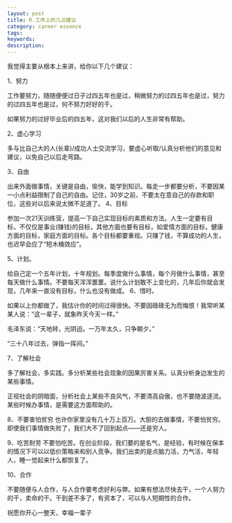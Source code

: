 ```yaml
---
layout: post
title: R.工作上的几点建议
category: career essence
tags: 
keywords: 
description: 
---
```



我觉得主要从根本上来讲，给你以下几个建议：

1、努力

工作要努力，随随便便过日子过四五年也是过，稍微努力的过四五年也是过，努力的过四五年也是过，何不努力好好的干。

如果努力的过好毕业后的四五年，这对我们以后的人生非常有帮助。

2、虚心学习

多与比自己大的人(长辈)/成功人士交流学习，要虚心听取/认真分析他们的意见和建议，以免自己以后走弯路。

3、自由

出来外面做事情，关键是自由，愉快，能学到知识。每走一步都要分析，不要因某一小点利益限制了自己的自由。记住，30岁之前，不要太在意自己的存款和职位，这些对以后来说太微不足道了。
4、目标

参加一次21天训练营，提高一下自己实现目标的素质和方法。人生一定要有目标，不仅仅是事业(赚钱)的目标，其他方面也要有目标，如爱情方面的目标，健康方面的目标，家庭方面的目标。各个目标都要重视。只赚了钱，不算成功的人生，也迟早会应了“短木桶效应”。

5、计划。

给自己定一个五年计划，十年规划。每季度做什么事情，每个月做什么事情，甚至每天做什么事情。不要每天浑浑噩噩。说什么计划敢不上变化的，几年后你就会发现，几年来一直没有目标，什么也没有做成。
6、惜时。

如果以上你都做了，我估计你的时间过得很快。不要因碌碌无为而悔恨！我常听某某人说：“这一辈子，就象昨天今天一样。”

毛泽东说：“天地转，光阴迫。一万年太久，只争朝夕。”

“三十八年过去，弹指一挥间。”

7、了解社会

多了解社会，多实践。多分析某些社会现象的因果厉害关系。认真分析身边发生的某些事情。

正视社会的阴暗面，分析社会上某些不良风气，不要清高自傲，也不要随波逐流。某些时候办事情，是需要这方面帮助的。

8、不要害怕贫穷
也许你家里没有几十万上百万。大胆的去做事情，不要怕贫穷。即使我们事情做失败了，我们大不了回到起点——还是穷人。

9、吃苦耐劳
不要怕吃苦。在创业阶段，我们要的是名气，是经验，有时候在保本的情况下可以以低价策略来和别人竞争。我们出卖的是点脑力活，力气活，年轻人，睡一觉起来什么都恢复了。

10、合作

不要随便与人合作，与人合作要考虑好利与弊。如果有想法尽快去干，一个人努力的干，卖命的干。干到差不多了，有资本了，可以与人短期性的合作。

祝愿你开心一整天，幸福一辈子